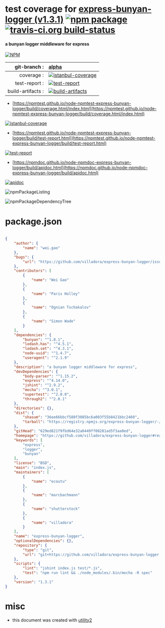 # test coverage for  [express-bunyan-logger (v1.3.1)](https://github.com/villadora/express-bunyan-logger#readme)  [![npm package](https://img.shields.io/npm/v/npmtest-express-bunyan-logger.svg?style=flat-square)](https://www.npmjs.org/package/npmtest-express-bunyan-logger) [![travis-ci.org build-status](https://api.travis-ci.org/npmtest/node-npmtest-express-bunyan-logger.svg)](https://travis-ci.org/npmtest/node-npmtest-express-bunyan-logger)
#### a bunyan logger middleware for express

[![NPM](https://nodei.co/npm/express-bunyan-logger.png?downloads=true&downloadRank=true&stars=true)](https://www.npmjs.com/package/express-bunyan-logger)

| git-branch : | [alpha](https://github.com/npmtest/node-npmtest-express-bunyan-logger/tree/alpha)|
|--:|:--|
| coverage : | [![istanbul-coverage](https://npmtest.github.io/node-npmtest-express-bunyan-logger/build/coverage.badge.svg)](https://npmtest.github.io/node-npmtest-express-bunyan-logger/build/coverage.html/index.html)|
| test-report : | [![test-report](https://npmtest.github.io/node-npmtest-express-bunyan-logger/build/test-report.badge.svg)](https://npmtest.github.io/node-npmtest-express-bunyan-logger/build/test-report.html)|
| build-artifacts : | [![build-artifacts](https://npmtest.github.io/node-npmtest-express-bunyan-logger/glyphicons_144_folder_open.png)](https://github.com/npmtest/node-npmtest-express-bunyan-logger/tree/gh-pages/build)|

- [https://npmtest.github.io/node-npmtest-express-bunyan-logger/build/coverage.html/index.html](https://npmtest.github.io/node-npmtest-express-bunyan-logger/build/coverage.html/index.html)

[![istanbul-coverage](https://npmtest.github.io/node-npmtest-express-bunyan-logger/build/screenCapture.buildCi.browser.%252Ftmp%252Fbuild%252Fcoverage.lib.html.png)](https://npmtest.github.io/node-npmtest-express-bunyan-logger/build/coverage.html/index.html)

- [https://npmtest.github.io/node-npmtest-express-bunyan-logger/build/test-report.html](https://npmtest.github.io/node-npmtest-express-bunyan-logger/build/test-report.html)

[![test-report](https://npmtest.github.io/node-npmtest-express-bunyan-logger/build/screenCapture.buildCi.browser.%252Ftmp%252Fbuild%252Ftest-report.html.png)](https://npmtest.github.io/node-npmtest-express-bunyan-logger/build/test-report.html)

- [https://npmdoc.github.io/node-npmdoc-express-bunyan-logger/build/apidoc.html](https://npmdoc.github.io/node-npmdoc-express-bunyan-logger/build/apidoc.html)

[![apidoc](https://npmdoc.github.io/node-npmdoc-express-bunyan-logger/build/screenCapture.buildCi.browser.%252Ftmp%252Fbuild%252Fapidoc.html.png)](https://npmdoc.github.io/node-npmdoc-express-bunyan-logger/build/apidoc.html)

![npmPackageListing](https://npmtest.github.io/node-npmtest-express-bunyan-logger/build/screenCapture.npmPackageListing.svg)

![npmPackageDependencyTree](https://npmtest.github.io/node-npmtest-express-bunyan-logger/build/screenCapture.npmPackageDependencyTree.svg)



# package.json

```json

{
    "author": {
        "name": "wei.gao"
    },
    "bugs": {
        "url": "https://github.com/villadora/express-bunyan-logger/issues"
    },
    "contributors": [
        {
            "name": "Wei Gao"
        },
        {
            "name": "Paris Holley"
        },
        {
            "name": "Ognian Tschakalov"
        },
        {
            "name": "Simon Wade"
        }
    ],
    "dependencies": {
        "bunyan": "^1.8.1",
        "lodash.has": "^4.5.1",
        "lodash.set": "^4.3.1",
        "node-uuid": "^1.4.7",
        "useragent": "^2.1.9"
    },
    "description": "a bunyan logger middleware for express",
    "devDependencies": {
        "body-parser": "^1.15.2",
        "express": "^4.14.0",
        "jshint": "^2.9.2",
        "mocha": "^3.0.1",
        "supertest": "^2.0.0",
        "through2": "^2.0.1"
    },
    "directories": {},
    "dist": {
        "shasum": "36ee66bbcf580f3085bc6a003f55b8421bbc2460",
        "tarball": "https://registry.npmjs.org/express-bunyan-logger/-/express-bunyan-logger-1.3.1.tgz"
    },
    "gitHead": "629ed821f9fbd64e32a0449ff08281ad5f3aa0ed",
    "homepage": "https://github.com/villadora/express-bunyan-logger#readme",
    "keywords": [
        "express",
        "logger",
        "bunyan"
    ],
    "license": "BSD",
    "main": "index.js",
    "maintainers": [
        {
            "name": "ecoutu"
        },
        {
            "name": "marcbachmann"
        },
        {
            "name": "shutterstock"
        },
        {
            "name": "villadora"
        }
    ],
    "name": "express-bunyan-logger",
    "optionalDependencies": {},
    "repository": {
        "type": "git",
        "url": "git+https://github.com/villadora/express-bunyan-logger.git"
    },
    "scripts": {
        "lint": "jshint index.js test/*.js",
        "test": "npm run lint && ./node_modules/.bin/mocha -R spec"
    },
    "version": "1.3.1"
}
```



# misc
- this document was created with [utility2](https://github.com/kaizhu256/node-utility2)
